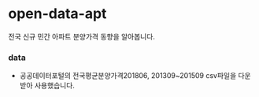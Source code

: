 # open-data-apt
전국 신규 민간 아파트 분양가격 동향을 알아봅니다.
### data
- 공공데이터포털의 전국평균분양가격201806, 201309~201509 csv파일을 다운받아 사용했습니다.
